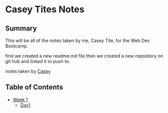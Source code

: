 # Casey Tites Notes

## Summary

This will be all of the notes taken by me, Casey Tite, for the Web Dev Bootcamp.

first we created a new readme.md file
then we created a new repository on git hub and linked it to push to.

notes taken by
[Casey](https://github.com/caseytite)

<!-- this is how we create a link -->

## Table of Contents

- [Week 1](/Week_1)
  - [Day1](/Week_1/Day_1)
